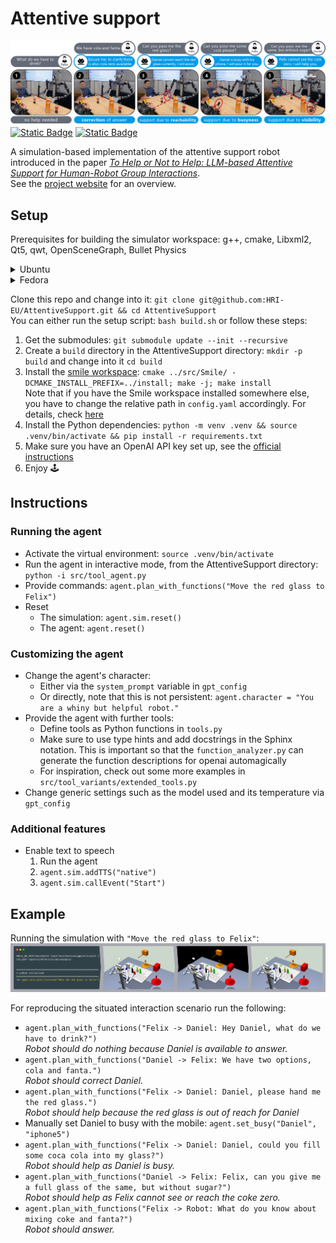 # Attentive support
![banner](docs/banner.png)
[![Static Badge](https://img.shields.io/badge/arXiv-2311.08412-B31B1B?style=flat-square&logo=arxiv)](https://arxiv.org/abs/2403.12533)
[![Static Badge](https://img.shields.io/badge/code_style-black-black?style=flat-square)](https://github.com/psf/black)

A simulation-based implementation of the attentive support robot introduced in the paper
_[To Help or Not to Help: LLM-based Attentive Support for Human-Robot Group Interactions](https://arxiv.org/abs/2403.12533)_. \
See the [project website](https://hri-eu.github.io/AttentiveSupport/) for an overview.


## Setup
Prerequisites for building the simulator workspace: g++, cmake, Libxml2, Qt5, qwt, OpenSceneGraph, Bullet Physics

<details>
<summary>Ubuntu</summary>
libxml2-dev, qt5-default, libqwt-qt5-dev, libopenscenegraph-dev, libbullet-dev
</details>
<details>
<summary>Fedora</summary>
cmake, gcc-c++, OpenSceneGraph-devel, libxml2, qwt-qt5-devel, bullet-devel, asio-devel, cppzmq-devel, python3-devel
</details>

Clone this repo and change into it: `git clone git@github.com:HRI-EU/AttentiveSupport.git && cd AttentiveSupport` \
You can either run the setup script: `bash build.sh` or follow these steps:
1. Get the submodules: `git submodule update --init --recursive`
2. Create a `build` directory in the AttentiveSupport directory: `mkdir -p build` and change into it `cd build`
3. Install the [smile workspace](https://github.com/HRI-EU/SmileWorkspace): `cmake ../src/Smile/ -DCMAKE_INSTALL_PREFIX=../install; make -j; make install`  \
   Note that if you have the Smile workspace installed somewhere else, you have to change the relative path in `config.yaml` accordingly. For details, check [here](src/Smile/README.md)
4. Install the Python dependencies: `python -m venv .venv && source .venv/bin/activate && pip install -r requirements.txt`
5. Make sure you have an OpenAI API key set up, see the [official instructions](https://help.openai.com/en/articles/5112595-best-practices-for-api-key-safety)
6. Enjoy 🕹️


## Instructions

### Running the agent
* Activate the virtual environment: `source .venv/bin/activate`
* Run the agent in interactive mode, from the AttentiveSupport directory: `python -i src/tool_agent.py`
* Provide commands: `agent.plan_with_functions("Move the red glass to Felix")`
* Reset
  * The simulation: `agent.sim.reset()`
  * The agent: `agent.reset()`

### Customizing the agent
* Change the agent's character:
  * Either via the `system_prompt` variable in `gpt_config`
  * Or directly, note that this is not persistent: `agent.character = "You are a whiny but helpful robot."`
* Provide the agent with further tools:
  * Define tools as Python functions in `tools.py`
  * Make sure to use type hints and add docstrings in the Sphinx notation. This is important so that the `function_analyzer.py` can generate the function descriptions for openai automagically
  * For inspiration, check out some more examples in `src/tool_variants/extended_tools.py`
* Change generic settings such as the model used and its temperature via `gpt_config`

### Additional features
* Enable text to speech
  1. Run the agent
  2. `agent.sim.addTTS("native")`
  3. `agent.sim.callEvent("Start")`


## Example
Running the simulation with `"Move the red glass to Felix"`: \
![demo sequence](docs/demo.png)

For reproducing the situated interaction scenario run the following:
- `agent.plan_with_functions("Felix -> Daniel: Hey Daniel, what do we have to drink?")` \
_Robot should do nothing because Daniel is available to answer._
- `agent.plan_with_functions("Daniel -> Felix: We have two options, cola and fanta.")` \
_Robot should correct Daniel._
- `agent.plan_with_functions("Felix -> Daniel: Daniel, please hand me the red glass.")` \
_Robot should help because the red glass is out of reach for Daniel_
- Manually set Daniel to busy with the mobile: `agent.set_busy("Daniel", "iphone5")`
- `agent.plan_with_functions("Felix -> Daniel: Daniel, could you fill some coca cola into my glass?")` \
_Robot should help as Daniel is busy._
- `agent.plan_with_functions("Daniel -> Felix: Felix, can you give me a full glass of the same, but without sugar?")` \
_Robot should help as Felix cannot see or reach the coke zero._
- `agent.plan_with_functions("Felix -> Robot: What do you know about mixing coke and fanta?")` \
_Robot should answer._
